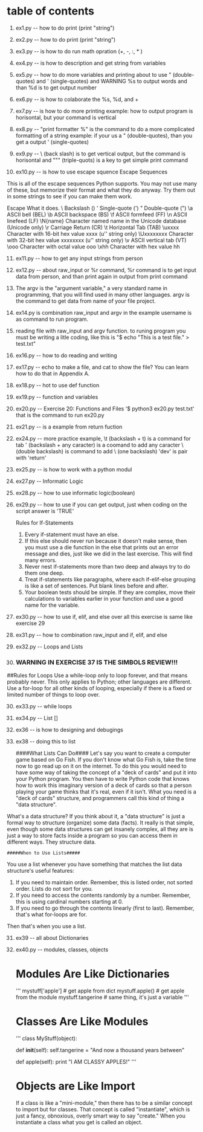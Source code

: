 # table of contents


1. ex1.py -- how to do print (print "string")
2. ex2.py -- how to do print (print "string")
3. ex3.py -- is how to do run math opration (+, -, :, * )
4. ex4.py -- is how to description and get string from variables

5. ex5.py -- how to do more variables and printing
about to use " (double-quotes) and ' (single-quotes) and
WARNING %s to output words and than %d is to get output number

6. ex6.py -- is how to colaborate the %s, %d, and +
7. ex7.py -- is how to do more printing
example: how to output program is horisontal, but your command is vertical
8. ex8.py -- "print formatter %" is the command  to do a more complicated formatting of a string
example: if your us a " (double-quotes), than you get a output ' (single-quotes)
9. ex9.py --  \ (back slash) is to get vertical output, but the command is horisontal
and """ (triple-quots) is a key to get simple print command

10. ex10.py -- is how to use escape squence
Escape Sequences

This is all of the escape sequences Python supports. You may not use many of these, but memorize their format and what they do anyway. Try them out in some strings to see if you can make them work.

Escape	What it does.
\\	       Backslash                                     (\)
\'	       Single-quote                                  (')
\"	       Double-quote                                  (")
\a	       ASCII bell                                    (BEL)
\b	       ASCII backspace                               (BS)
\f	       ASCII formfeed                                (FF)
\n	       ASCII linefeed                                (LF)
\N{name}	 Character named name in the Unicode database  (Unicode only)
\r	       Carriage Return                               (CR)
\t	       Horizontal Tab                                (TAB)
\uxxxx	   Character with 16-bit hex value xxxx          (u'' string only)
\Uxxxxxxxx Character with 32-bit hex value xxxxxxxx      (u'' string only)
\v	       ASCII vertical tab                            (VT)
\ooo	     Character with octal value ooo
\xhh	     Character with hex value hh


11. ex11.py -- how to get any input strings from person

12. ex12.py -- about raw_input or %r command, %r command is to get input data from person, and than print again in output from print command

13. The argv is the "argument variable," a very standard name in programming, that you will find used in many other languages. argv is the command to get data from name of your file project.

14. ex14.py is combination raw_input and argv
in the example username is as command to run program.

15. reading file with raw_input and argv function.
to runing program you must be writing a litle coding, like this is "$ echo "This is a test file." > test.txt"

16. ex16.py -- how to do reading and writing

17. ex17.py -- echo to make a file, and cat to show the file? You can learn how to do that in Appendix A.

18. ex18.py -- hot to use def function

19. ex19.py -- function and variables

20. ex20.py -- Exercise 20: Functions and Files
   '$ python3 ex20.py test.txt' that is the command to run ex20.py

21. ex21.py -- is a example from return fuction
22. ex24.py -- more practice example,
\t (backslash + t) is a command for tab
\' (backslash + any caracter) is a coomand to add any caracter
\\ (double backslash) is command to add \ (one backslash)
'dev' is pair with 'return'

23. ex25.py -- is how to work with a python modul

24. ex27.py -- Informatic Logic

25. ex28.py -- how to use informatic logic(boolean)

26. ex29.py -- how to use if
you can get output, just when coding on the script answer is 'TRUE'

    Rules for If-Statements
    1. Every if-statement must have an else.
    2. If this else should never run because it doesn't make sense,
       then you must use a die function in the else that prints out an error message and dies,
       just like we did in the last exercise. This will find many errors.
    3. Never nest if-statements more than two deep and always try to do them one deep.
    4. Treat if-statements like paragraphs,
       where each if-elif-else grouping is like a set of sentences.
       Put blank lines before and after.
    5. Your boolean tests should be simple.
       If they are complex,
       move their calculations to variables earlier in your function and use a good name for the variable.

27. ex30.py -- how to use if, elif, and else
over all this exercise is same like exercise 29

28. ex31.py -- how to combination raw_input and if, elif, and else

29. ex32.py -- Loops and Lists

30. ### WARNING IN EXERCISE 37 IS THE SIMBOLS REVIEW!!!
##Rules for Loops
Use a while-loop only to loop forever, and that means probably never. This only applies to Python; other languages are different.
Use a for-loop for all other kinds of looping, especially if there is a fixed or limited number of things to loop over.

30. ex33.py -- while loops

31. ex34.py -- List []

32. ex36 -- is how to designing and debugings

33. ex38 -- doing this to list

    ####What Lists Can Do####
Let's say you want to create a computer game based on Go Fish.
If you don't know what Go Fish is, take the time now to go read up on it on the internet.
To do this you would need to have some way of taking the concept of a "deck of cards" and put it into your Python program.
You then have to write Python code that knows how to work this imaginary version of a deck of cards so that a person playing your game thinks that it's real, even if it isn't.
What you need is a "deck of cards" structure, and programmers call this kind of thing a "data structure".

What's a data structure? If you think about it,
a "data structure" is just a formal way to structure (organize) some data (facts).
It really is that simple, even though some data structures can get insanely complex,
all they are is just a way to store facts inside a program so you can access them in different ways.
They structure data.

    #####When to Use Lists#####
You use a list whenever you have something that matches the list data structure's useful features:
1. If you need to maintain order.
   Remember, this is listed order, not sorted order.
    Lists do not sort for you.
2. If you need to access the contents randomly by a number.
   Remember, this is using cardinal numbers starting at 0.
3. If you need to go through the contents linearly (first to last).
   Remember, that's what for-loops are for.

Then that's when you use a list.


31. ex39 -- all about Dictionaries

40. ex40.py -- modules, classes, objects

    # Modules Are Like Dictionaries
    '''
    mystuff['apple'] # get apple from dict
    mystuff.apple() # get apple from the module
    mystuff.tangerine # same thing, it's just a variable
    '''

    # Classes Are Like Modules
    '''
    class MyStuff(object):

    def __init__(self):
        self.tangerine = "And now a thousand years between"

    def apple(self):
        print "I AM CLASSY APPLES!"
    '''

    # Objects are Like Import
    If a class is like a "mini-module,"
    then there has to be a similar concept to import but for classes.
    That concept is called "instantiate",
    which is just a fancy, obnoxious, overly smart way to say "create."
    When you instantiate a class what you get is called an object.


